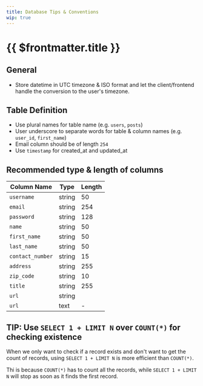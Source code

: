 ```yaml
---
title: Database Tips & Conventions
wip: true
---
```


# {{ $frontmatter.title }}

## General

- Store datetime in UTC timezone & ISO format and let the client/frontend handle the conversion to the user's timezone.

## Table Definition

- Use plural names for table name (e.g. `users`, `posts`)
- User underscore to separate words for table & column names (e.g. `user_id`, `first_name`)
- Email column should be of length `254`
- Use `timestamp` for created_at and updated_at

## Recommended type & length of columns

| Column Name     | Type   | Length |
|-----------------|--------|--------|
| `username`      | string | 50     |
| `email`         | string | 254    |
| `password`      | string | 128    |
| `name`          | string | 50     |
| `first_name`    | string | 50     |
| `last_name`     | string | 50     |
| `contact_number`| string | 15     |
| `address`       | string | 255    |
| `zip_code`      | string | 10     |
| `title`         | string | 255    |
| `url`           | string |        |
| `url`           | text   | -      |

## TIP: Use `SELECT 1 + LIMIT N` over `COUNT(*)` for checking existence

When we only want to check if a record exists and don't want to get the count of records, using `SELECT 1 + LIMIT N` is more efficient than `COUNT(*)`.

Thi is because `COUNT(*)` has to count all the records, while `SELECT 1 + LIMIT N` will stop as soon as it finds the first record.
